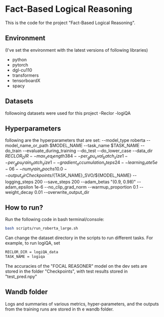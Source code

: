 # Fact-Based Logical Reasoning
This is the code for the project "Fact-Based Logical Reasoning".



## Environment
(I've set the environment with the latest versions of following libraries)

- python
- pytorch
- dgl-cu110
- transformers
- tensorboardX
- spacy

## Datasets 

followoing datasets were used for this project
-Reclor
-logiQA

## Hyperparameters
following are the hyperparameters that are set:
--model_type roberta 
--model_name_or_path $MODEL_NAME 
--task_name $TASK_NAME 
--do_train 
--evaluate_during_training 
--do_test 
--do_lower_case 
--data_dir $RECLOR_DIR 
--max_seq_length 384 
--per_gpu_eval_batch_size 1   
--per_gpu_train_batch_size 1   
--gradient_accumulation_steps 24 
--learning_rate 5e-06 
--num_train_epochs 10.0 
--output_dir Checkpoints/${TASK_NAME}_SVO/${MODEL_NAME} 
--logging_steps 200 
--save_steps 200 
--adam_betas "(0.9, 0.98)" 
--adam_epsilon 1e-6 
--no_clip_grad_norm 
--warmup_proportion 0.1 
--weight_decay 0.01 
--overwrite_output_dir


## How to run?

Run the following code in bash terminal/console:

```bash
bash scripts/run_roberta_large.sh
```


Can change the dataset directory in the scripts to run different tasks. For example, to run logiQA, set 

```BASH
RECLOR_DIR = logiQA_data
TASK_NAME = logiqa
```

The accuracies of the "FOCAL REASONER" model on the dev sets are stored in the folder "Checkpoints", with test results stored in "test_pred.npy"

## Wandb folder

Logs and summaries of various metrics, hyper-parameters, and the outputs from the training runs are stored in th e wandb folder.


